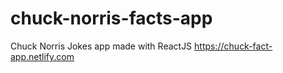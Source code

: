 # chuck-norris-facts-app

Chuck Norris Jokes app made with ReactJS
https://chuck-fact-app.netlify.com
